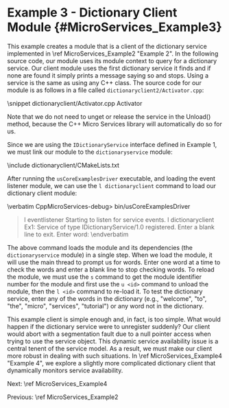 Example 3 - Dictionary Client Module   {#MicroServices_Example3}
====================================

This example creates a module that is a client of the dictionary service
implemented in \ref MicroServices_Example2 "Example 2". In the following
source code, our module uses its module context to query for a dictionary
service. Our client module uses the first dictionary service it finds and
if none are found it simply prints a message saying so and stops. Using
a service is the same as using any C++ class. The source code for our
module is as follows in a file called `dictionaryclient2/Activator.cpp`:

\snippet dictionaryclient/Activator.cpp Activator

Note that we do not need to unget or release the service in the Unload()
method, because the C++ Micro Services library will automatically do so
for us.

Since we are using the `IDictionaryService` interface defined in Example 1,
we must link our module to the `dictionaryservice` module:

\include dictionaryclient/CMakeLists.txt

After running the `usCoreExamplesDriver` executable, and loading the event
listener module, we can use the `l dictionaryclient` command to load
our dictionary client module:

\verbatim
CppMicroServices-debug> bin/usCoreExamplesDriver
> l eventlistener
Starting to listen for service events.
> l dictionaryclient
Ex1: Service of type IDictionaryService/1.0 registered.
Enter a blank line to exit.
Enter word:
\endverbatim

The above command loads the module and its dependencies (the `dictionaryservice`
module) in a single step. When we load the module, it will use the main thread to
prompt us for words. Enter one word at a time to check the words and enter a
blank line to stop checking words. To reload the module, we must use the `s`
command to get the module identifier number for the module and first use the
`u <id>` command to unload the module, then the `l <id>` command to re-load it.
To test the dictionary service, enter any of the words in the dictionary
(e.g., "welcome", "to", "the", "micro", "services", "tutorial") or any word not
in the dictionary.

This example client is simple enough and, in fact, is too simple. What would
happen if the dictionary service were to unregister suddenly? Our client would
abort with a segmentation fault due to a null pointer access when trying to use
the service object. This dynamic service availability issue is a central tenent
of the service model. As a result, we must make our client more robust in dealing
with such situations. In \ref MicroServices_Example4 "Example 4", we explore a
slightly more complicated dictionary client that dynamically monitors service
availability.

Next: \ref MicroServices_Example4

Previous: \ref MicroServices_Example2

